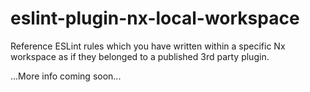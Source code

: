 # eslint-plugin-nx-local-workspace

Reference ESLint rules which you have written within a specific Nx workspace as if they belonged to a published 3rd party plugin.

...More info coming soon...
